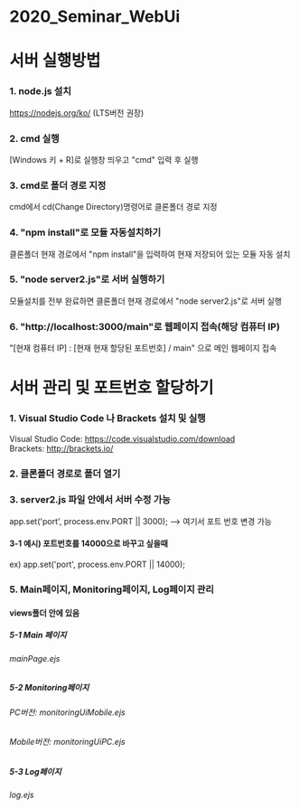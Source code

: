 # 2020_Seminar_WebUi

서버 실행방법
===========
### 1. node.js 설치   
https://nodejs.org/ko/ (LTS버전 권장)

### 2. cmd 실행   
[Windows 키 + R]로 실행창 띄우고 "cmd" 입력 후 실행

### 3. cmd로 폴더 경로 지정   
cmd에서 cd(Change Directory)명령어로 클론폴더 경로 지정

### 4. "npm install"로 모듈 자동설치하기   
클론폴더 현재 경로에서 "npm install"을 입력하여 현재 저장되어 있는 모듈 자동 설치

### 5. "node server2.js"로 서버 실행하기   
모듈설치를 전부 완료하면 클론폴더 현재 경로에서 "node server2.js"로 서버 실행

### 6. "http://localhost:3000/main"로 웹페이지 접속(해당 컴퓨터 IP)   
"[현재 컴퓨터 IP] : [현재 현재 할당된 포트번호] / main" 으로 메인 웹페이지 접속


서버 관리 및 포트번호 할당하기
===========================
### 1. Visual Studio Code 나 Brackets 설치 및 실행   
Visual Studio Code: https://code.visualstudio.com/download   
Brackets: http://brackets.io/   

### 2. 클론폴더 경로로 폴더 열기   

### 3. server2.js 파일 안에서 서버 수정 가능   
app.set('port', process.env.PORT || 3000); --> 여기서 포트 번호 변경 가능      
#### 3-1 예시) 포트번호를 14000으로 바꾸고 싶을때   
ex) app.set('port', process.env.PORT || 14000);   

### 5. Main페이지, Monitoring페이지, Log페이지 관리   
#### views폴더 안에 있음   
##### 5-1 Main 페이지
###### mainPage.ejs   
##### 5-2 Monitoring페이지   
###### PC버전: monitoringUiMobile.ejs   
###### Mobile버전: monitoringUiPC.ejs   
##### 5-3 Log페이지
###### log.ejs   
